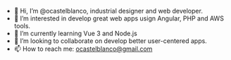 - 👋 Hi, I’m @ocastelblanco, industrial designer and web developer.
- 👀 I’m interested in develop great web apps usign Angular, PHP and AWS tools.
- 🌱 I’m currently learning Vue 3 and Node.js
- 💞️ I’m looking to collaborate on develop better user-centered apps.
- 📫 How to reach me: ocastelblanco@gmail.com

<!---
ocastelblanco/ocastelblanco is a ✨ special ✨ repository because its `README.md` (this file) appears on your GitHub profile.
You can click the Preview link to take a look at your changes.
--->
